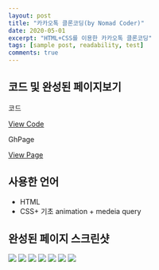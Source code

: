 ```yaml
---
layout: post
title: "카카오톡 클론코딩(by Nomad Coder)"
date: 2020-05-01
excerpt: "HTML+CSS를 이용한 카카오톡 클론코딩"
tags: [sample post, readability, test]
comments: true
---
```


## 코드 및 완성된 페이지보기

코드

<a href="https://github.com/HyungMinKang/KakaoTalk-CloneCoding" class="btn btn-success">View Code</a>

GhPage

<a href="https://hyungminkang.github.io/KakaoTalk-CloneCoding/" class="btn btn-success">View Page</a>

## 사용한 언어

-   HTML
-   CSS+ 기초 animation + medeia query

## 완성된 페이지 스크린샷

<img src="/images/friends.jpg">
<img src="/images/chats.jpg">
<img src="/images/chat1.jpg">
<img src="/images/chat2.jpg">
<img src="/images/find.jpg">
<img src="/images/more.jpg">
<img src="/images/setting.jpg">

